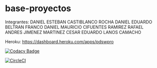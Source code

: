 # base-proyectos
Integrantes:
DANIEL ESTEBAN CASTIBLANCO ROCHA
DANIEL EDUARDO BELTRAN FRANCO
DANIEL MAURICIO CIFUENTES RAMIREZ
RAFAEL ANDRES JIMENEZ MARTINEZ
CESAR EDUARDO LANOS CAMACHO

Heroku: https://dashboard.heroku.com/apps/pdswpro

[![Codacy Badge](https://api.codacy.com/project/badge/Grade/c42353620eed40daaf4102f82214411e)](https://www.codacy.com/app/hectorateci/base-proyectos?utm_source=github.com&amp;utm_medium=referral&amp;utm_content=PDSW-ECI/base-proyectos&amp;utm_campaign=Badge_Grade)

[![CircleCI](https://circleci.com/gh/PDSW-ECI/base-proyectos.svg?style=svg)](https://circleci.com/gh/PDSW-ECI/base-proyectos)
